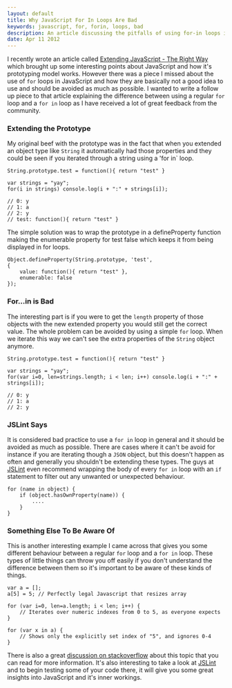 ```yaml
---
layout: default
title: Why JavaScript For In Loops Are Bad
keywords: javascript, for, forin, loops, bad
description: An article discussing the pitfalls of using for-in loops in JavaScript and how to avoid them.
date: Apr 11 2012
---
```


I recently wrote an article called [Extending JavaScript - The Right Way](/extending-javascript-the-right-way) which brought up some interesting points about JavaScript and how it's prototyping model works.  However there was a piece I missed about the use of `for` loops in JavaScript and how they are basically not a good idea to use and should be avoided as much as possible.  I wanted to write a follow up piece to that article explaining the difference between using a regular `for` loop and a `for in` loop as I have received a lot of great feedback from the community.

### Extending the Prototype

My original beef with the prototype was in the fact that when you extended an object type like `String` it automatically had those properties and they could be seen if you iterated through a string using a 'for in` loop.

~~~
String.prototype.test = function(){ return "test" }

var strings = "yay";
for(i in strings) console.log(i + ":" + strings[i]);

// 0: y
// 1: a
// 2: y
// test: function(){ return "test" }
~~~

The simple solution was to wrap the prototype in a defineProperty function making the enumerable property for test false which keeps it from being displayed in for loops.

~~~
Object.defineProperty(String.prototype, 'test',
{
    value: function(){ return "test" },
    enumerable: false
});
~~~

### For...in is Bad

The interesting part is if you were to get the `length` property of those objects with the new extended property you would still get the correct value.  The whole problem can be avoided by using a simple `for` loop.  When we iterate this way we can't see the extra properties of the `String` object anymore.

~~~
String.prototype.test = function(){ return "test" }

var strings = "yay";
for(var i=0, len=strings.length; i < len; i++) console.log(i + ":" + strings[i]);

// 0: y
// 1: a
// 2: y
~~~


### JSLint Says

It is considered bad practice to use a `for in` loop in general and it should be avoided as much as possible.  There are cases where it can't be avoid for instance if you are iterating though a `JSON` object, but this doesn't happen as often and generally you shouldn't be extending these types.  The guys at [JSLint](http://www.jslint.com/lint.html#forin) even recommend wrapping the body of every `for in` loop with an `if` statement to filter out any unwanted or unexpected behaviour.

~~~
for (name in object) {
    if (object.hasOwnProperty(name)) {
        ....
    }
}
~~~

### Something Else To Be Aware Of

This is another interesting example I came across that gives you some different behaviour between a regular `for` loop and a `for in` loop.  These types of little things can throw you off easily if you don't understand the difference between them so it's important to be aware of these kinds of things.

~~~
var a = [];
a[5] = 5; // Perfectly legal Javascript that resizes array

for (var i=0, len=a.length; i < len; i++) {
    // Iterates over numeric indexes from 0 to 5, as everyone expects
}

for (var x in a) {
    // Shows only the explicitly set index of "5", and ignores 0-4
}
~~~

There is also a great [discussion on stackoverflow](http://stackoverflow.com/questions/500504/javascript-for-in-with-arrays) about this topic that you can read for more information.  It's also interesting to take a look at [JSLint](http://www.jslint.com) and to begin testing some of your code there, it will give you some great insights into JavaScript and it's inner workings.